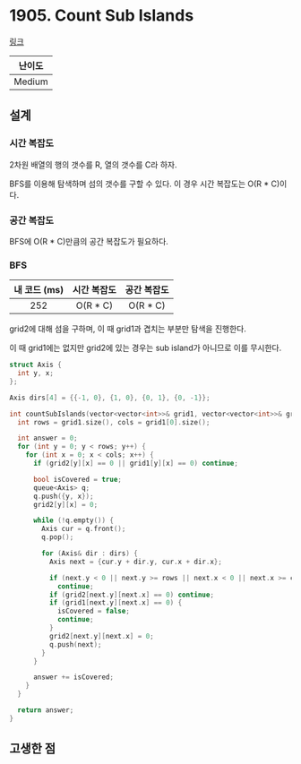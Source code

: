 # 1905. Count Sub Islands

[링크](https://leetcode.com/problems/count-sub-islands/description/)

| 난이도 |
| :----: |
| Medium |

## 설계

### 시간 복잡도

2차원 배열의 행의 갯수를 R, 열의 갯수를 C라 하자.

BFS를 이용해 탐색하며 섬의 갯수를 구할 수 있다. 이 경우 시간 복잡도는 O(R \* C)이다.

### 공간 복잡도

BFS에 O(R \* C)만큼의 공간 복잡도가 필요하다.

### BFS

| 내 코드 (ms) | 시간 복잡도 | 공간 복잡도 |
| :----------: | :---------: | :---------: |
|     252      |  O(R \* C)  |  O(R \* C)  |

grid2에 대해 섬을 구하며, 이 때 grid1과 겹치는 부분만 탐색을 진행한다.

이 때 grid1에는 없지만 grid2에 있는 경우는 sub island가 아니므로 이를 무시한다.

```cpp
struct Axis {
  int y, x;
};

Axis dirs[4] = {{-1, 0}, {1, 0}, {0, 1}, {0, -1}};

int countSubIslands(vector<vector<int>>& grid1, vector<vector<int>>& grid2) {
  int rows = grid1.size(), cols = grid1[0].size();

  int answer = 0;
  for (int y = 0; y < rows; y++) {
    for (int x = 0; x < cols; x++) {
      if (grid2[y][x] == 0 || grid1[y][x] == 0) continue;

      bool isCovered = true;
      queue<Axis> q;
      q.push({y, x});
      grid2[y][x] = 0;

      while (!q.empty()) {
        Axis cur = q.front();
        q.pop();

        for (Axis& dir : dirs) {
          Axis next = {cur.y + dir.y, cur.x + dir.x};

          if (next.y < 0 || next.y >= rows || next.x < 0 || next.x >= cols)
            continue;
          if (grid2[next.y][next.x] == 0) continue;
          if (grid1[next.y][next.x] == 0) {
            isCovered = false;
            continue;
          }
          grid2[next.y][next.x] = 0;
          q.push(next);
        }
      }

      answer += isCovered;
    }
  }

  return answer;
}
```

## 고생한 점
